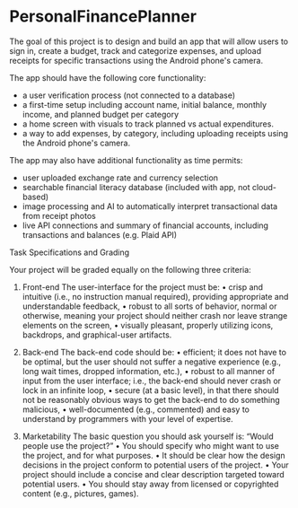 # PersonalFinancePlanner

The goal of this project is to design and build an app that will allow users to sign in, create a budget, 
track and categorize expenses, and upload receipts for specific transactions using the Android phone's camera. 

The app should have the following core functionality:
- a user verification process (not connected to a database)
- a first-time setup including account name, initial balance, monthly income, and planned budget per category
- a home screen with visuals to track planned vs actual expenditures. 
- a way to add expenses, by category, including uploading receipts using the Android phone's camera. 

The app may also have additional functionality as time permits:
- user uploaded exchange rate and currency selection
- searchable financial literacy database (included with app, not cloud-based)
- image processing and AI to automatically interpret transactional data from receipt photos
- live API connections and summary of financial accounts, including transactions and balances (e.g. Plaid API)

Task Specifications and Grading

Your project will be graded equally on the following three criteria:

1. Front-end
The user-interface for the project must be:
• crisp and intuitive (i.e., no instruction manual required), providing appropriate and understandable
feedback,
• robust to all sorts of behavior, normal or otherwise, meaning your project should neither crash nor
leave strange elements on the screen,
• visually pleasant, properly utilizing icons, backdrops, and graphical-user artifacts.

2. Back-end
The back-end code should be:
• efficient; it does not have to be optimal, but the user should not suffer a negative experience (e.g.,
long wait times, dropped information, etc.),
• robust to all manner of input from the user interface; i.e., the back-end should never crash or lock
in an infinite loop,
• secure (at a basic level), in that there should not be reasonably obvious ways to get the back-end to
do something malicious,
• well-documented (e.g., commented) and easy to understand by programmers with your level of
expertise.

3. Marketability
The basic question you should ask yourself is: “Would people use the project?”
• You should specify who might want to use the project, and for what purposes.
• It should be clear how the design decisions in the project conform to potential users of the project.
• Your project should include a concise and clear description targeted toward potential users.
• You should stay away from licensed or copyrighted content (e.g., pictures, games). 
